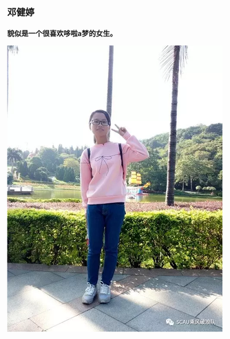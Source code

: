 ## 邓健婷
### 貌似是一个很喜欢哆啦a梦的女生。
![邓健婷](https://raw.githubusercontent.com/ronething/sanxiaxiang/master/amWikiwenku/amWiki/images/jianting.jpg "有意思")
